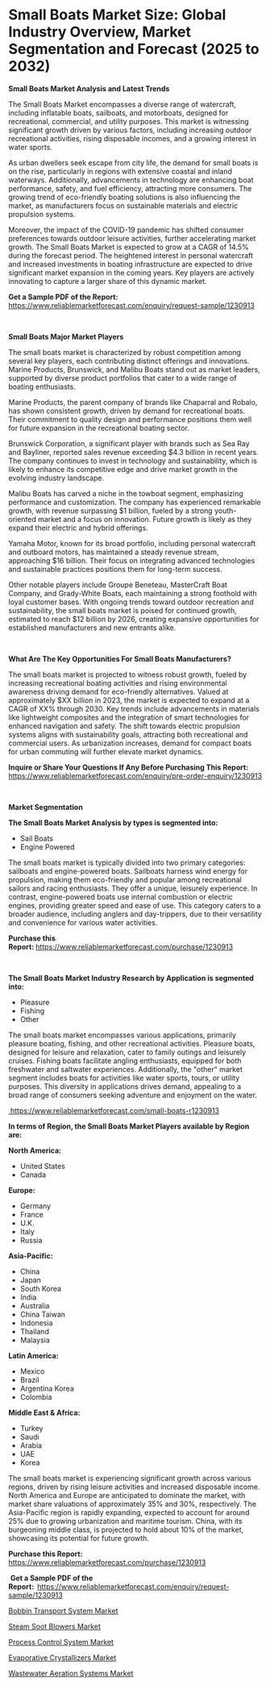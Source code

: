 <p><h1>Small Boats Market Size: Global Industry Overview, Market Segmentation and Forecast (2025 to 2032)</h1></p><p><strong>Small Boats Market Analysis and Latest Trends</strong></p>
<p><p>The Small Boats Market encompasses a diverse range of watercraft, including inflatable boats, sailboats, and motorboats, designed for recreational, commercial, and utility purposes. This market is witnessing significant growth driven by various factors, including increasing outdoor recreational activities, rising disposable incomes, and a growing interest in water sports.</p><p>As urban dwellers seek escape from city life, the demand for small boats is on the rise, particularly in regions with extensive coastal and inland waterways. Additionally, advancements in technology are enhancing boat performance, safety, and fuel efficiency, attracting more consumers. The growing trend of eco-friendly boating solutions is also influencing the market, as manufacturers focus on sustainable materials and electric propulsion systems.</p><p>Moreover, the impact of the COVID-19 pandemic has shifted consumer preferences towards outdoor leisure activities, further accelerating market growth. The Small Boats Market is expected to grow at a CAGR of 14.5% during the forecast period. The heightened interest in personal watercraft and increased investments in boating infrastructure are expected to drive significant market expansion in the coming years. Key players are actively innovating to capture a larger share of this dynamic market.</p></p>
<p><strong>Get a Sample PDF of the Report:&nbsp;</strong> <a href="https://www.reliablemarketforecast.com/enquiry/request-sample/1230913?utm_campaign=1167&utm_medium=2&utm_source=Github&utm_content=ia&utm_term=11042025&utm_id=small-boats">https://www.reliablemarketforecast.com/enquiry/request-sample/1230913</a></p>
<p>&nbsp;</p>
<p><strong>Small Boats Major Market Players</strong></p>
<p><p>The small boats market is characterized by robust competition among several key players, each contributing distinct offerings and innovations. Marine Products, Brunswick, and Malibu Boats stand out as market leaders, supported by diverse product portfolios that cater to a wide range of boating enthusiasts.</p><p>Marine Products, the parent company of brands like Chaparral and Robalo, has shown consistent growth, driven by demand for recreational boats. Their commitment to quality design and performance positions them well for future expansion in the recreational boating sector.</p><p>Brunswick Corporation, a significant player with brands such as Sea Ray and Bayliner, reported sales revenue exceeding $4.3 billion in recent years. The company continues to invest in technology and sustainability, which is likely to enhance its competitive edge and drive market growth in the evolving industry landscape.</p><p>Malibu Boats has carved a niche in the towboat segment, emphasizing performance and customization. The company has experienced remarkable growth, with revenue surpassing $1 billion, fueled by a strong youth-oriented market and a focus on innovation. Future growth is likely as they expand their electric and hybrid offerings.</p><p>Yamaha Motor, known for its broad portfolio, including personal watercraft and outboard motors, has maintained a steady revenue stream, approaching $16 billion. Their focus on integrating advanced technologies and sustainable practices positions them for long-term success.</p><p>Other notable players include Groupe Beneteau, MasterCraft Boat Company, and Grady-White Boats, each maintaining a strong foothold with loyal customer bases. With ongoing trends toward outdoor recreation and sustainability, the small boats market is poised for continued growth, estimated to reach $12 billion by 2026, creating expansive opportunities for established manufacturers and new entrants alike.</p></p>
<p>&nbsp;</p>
<p><strong>What Are The Key Opportunities For Small Boats Manufacturers?</strong></p>
<p><p>The small boats market is projected to witness robust growth, fueled by increasing recreational boating activities and rising environmental awareness driving demand for eco-friendly alternatives. Valued at approximately $XX billion in 2023, the market is expected to expand at a CAGR of XX% through 2030. Key trends include advancements in materials like lightweight composites and the integration of smart technologies for enhanced navigation and safety. The shift towards electric propulsion systems aligns with sustainability goals, attracting both recreational and commercial users. As urbanization increases, demand for compact boats for urban commuting will further elevate market dynamics.</p></p>
<p><strong>Inquire or Share Your Questions If Any Before Purchasing This Report:</strong> <a href="https://www.reliablemarketforecast.com/enquiry/pre-order-enquiry/1230913?utm_campaign=1167&utm_medium=2&utm_source=Github&utm_content=ia&utm_term=11042025&utm_id=small-boats">https://www.reliablemarketforecast.com/enquiry/pre-order-enquiry/1230913</a></p>
<p>&nbsp;</p>
<p><strong>Market Segmentation</strong></p>
<p><strong>The Small Boats Market Analysis by types is segmented into:</strong></p>
<p><ul><li>Sail Boats</li><li>Engine Powered</li></ul></p>
<p><p>The small boats market is typically divided into two primary categories: sailboats and engine-powered boats. Sailboats harness wind energy for propulsion, making them eco-friendly and popular among recreational sailors and racing enthusiasts. They offer a unique, leisurely experience. In contrast, engine-powered boats use internal combustion or electric engines, providing greater speed and ease of use. This category caters to a broader audience, including anglers and day-trippers, due to their versatility and convenience for various water activities.</p></p>
<p><strong>Purchase this Report:&nbsp;</strong><a href="https://www.reliablemarketforecast.com/purchase/1230913?utm_campaign=1167&utm_medium=2&utm_source=Github&utm_content=ia&utm_term=11042025&utm_id=small-boats">https://www.reliablemarketforecast.com/purchase/1230913</a></p>
<p>&nbsp;</p>
<p><strong>The Small Boats Market Industry Research by Application is segmented into:</strong></p>
<p><ul><li>Pleasure</li><li>Fishing</li><li>Other</li></ul></p>
<p><p>The small boats market encompasses various applications, primarily pleasure boating, fishing, and other recreational activities. Pleasure boats, designed for leisure and relaxation, cater to family outings and leisurely cruises. Fishing boats facilitate angling enthusiasts, equipped for both freshwater and saltwater experiences. Additionally, the "other" market segment includes boats for activities like water sports, tours, or utility purposes. This diversity in applications drives demand, appealing to a broad range of consumers seeking adventure and enjoyment on the water.</p></p>
<p><a href="https://www.reliablemarketforecast.com/small-boats-r1230913?utm_campaign=1167&utm_medium=2&utm_source=Github&utm_content=ia&utm_term=11042025&utm_id=small-boats">&nbsp;https://www.reliablemarketforecast.com/small-boats-r1230913</a></p>
<p><strong>In terms of Region, the Small Boats Market Players available by Region are:</strong></p>
<p>
    <p> <strong> North America: </strong>
        <ul>
            <li>United States</li>
            <li>Canada</li>
        </ul>
        </p> 
    <p> <strong> Europe: </strong>
        <ul>
            <li>Germany</li>
            <li>France</li>
            <li>U.K.</li>
            <li>Italy</li>
            <li>Russia</li>
        </ul>
        </p> 
    <p> <strong> Asia-Pacific: </strong>
        <ul>
            <li>China</li>
            <li>Japan</li>
            <li>South Korea</li>
            <li>India</li>
            <li>Australia</li>
            <li>China Taiwan</li>
            <li>Indonesia</li>
            <li>Thailand</li>
            <li>Malaysia</li>
        </ul>
        </p> 
    <p> <strong> Latin America: </strong>
        <ul>
            <li>Mexico</li>
            <li>Brazil</li>
            <li>Argentina Korea</li>
            <li>Colombia</li>
        </ul>
        </p> 
    <p> <strong> Middle East & Africa: </strong>
        <ul>
            <li>Turkey</li>
            <li>Saudi</li>
            <li>Arabia</li>
            <li>UAE</li>
            <li>Korea</li>
        </ul>
    </p>
    </p>
<p><p>The small boats market is experiencing significant growth across various regions, driven by rising leisure activities and increased disposable income. North America and Europe are anticipated to dominate the market, with market share valuations of approximately 35% and 30%, respectively. The Asia-Pacific region is rapidly expanding, expected to account for around 25% due to growing urbanization and maritime tourism. China, with its burgeoning middle class, is projected to hold about 10% of the market, showcasing its potential for future growth.</p></p>
<p><strong>Purchase this Report: </strong><a href="https://www.reliablemarketforecast.com/purchase/1230913?utm_campaign=1167&utm_medium=2&utm_source=Github&utm_content=ia&utm_term=11042025&utm_id=small-boats">https://www.reliablemarketforecast.com/purchase/1230913</a></p>
<p>&nbsp;<strong>Get a Sample PDF of the Report:&nbsp;&nbsp;</strong><a href="https://www.reliablemarketforecast.com/enquiry/request-sample/1230913?utm_campaign=1167&utm_medium=2&utm_source=Github&utm_content=ia&utm_term=11042025&utm_id=small-boats">https://www.reliablemarketforecast.com/enquiry/request-sample/1230913</a></p>
<p><strong></strong></p>
<p><p><a href="https://github.com/stvnpukaj10/Market-Research-Report-List-1/blob/main/bobbin-transport-system-market.md?utm_campaign=1167&utm_medium=2&utm_source=Github&utm_content=ia&utm_term=11042025&utm_id=small-boats">Bobbin Transport System Market</a></p><p><a href="https://github.com/dubelsuehsik/Market-Research-Report-List-1/blob/main/steam-soot-blowers-market.md?utm_campaign=1167&utm_medium=2&utm_source=Github&utm_content=ia&utm_term=11042025&utm_id=small-boats">Steam Soot Blowers Market</a></p><p><a href="https://github.com/nikkoureta1y/Market-Research-Report-List-1/blob/main/process-control-system-market.md?utm_campaign=1167&utm_medium=2&utm_source=Github&utm_content=ia&utm_term=11042025&utm_id=small-boats">Process Control System Market</a></p><p><a href="https://github.com/lolahberkik5/Market-Research-Report-List-1/blob/main/evaporative-crystallizers-market.md?utm_campaign=1167&utm_medium=2&utm_source=Github&utm_content=ia&utm_term=11042025&utm_id=small-boats">Evaporative Crystallizers Market</a></p><p><a href="https://github.com/bloggglazaie/Market-Research-Report-List-1/blob/main/wastewater-aeration-systems-market.md?utm_campaign=1167&utm_medium=2&utm_source=Github&utm_content=ia&utm_term=11042025&utm_id=small-boats">Wastewater Aeration Systems Market</a></p></p>